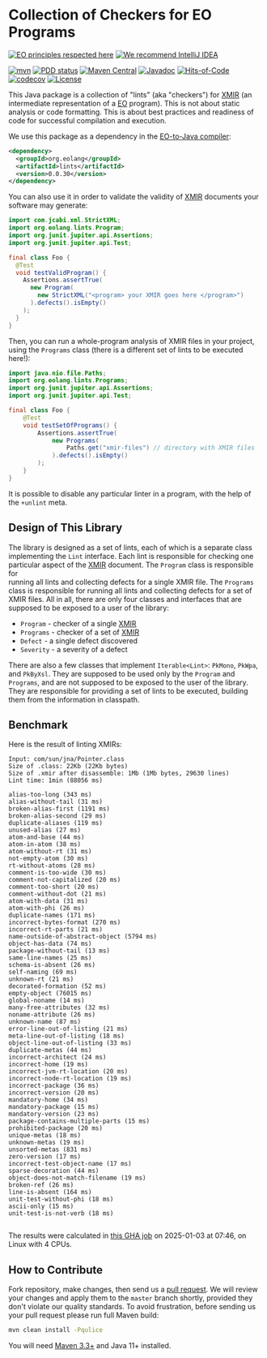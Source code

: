 # Collection of Checkers for EO Programs

[![EO principles respected here](https://www.elegantobjects.org/badge.svg)](https://www.elegantobjects.org)
[![We recommend IntelliJ IDEA](https://www.elegantobjects.org/intellij-idea.svg)](https://www.jetbrains.com/idea/)

[![mvn](https://github.com/objectionary/lints/actions/workflows/mvn.yml/badge.svg)](https://github.com/objectionary/lints/actions/workflows/mvn.yml)
[![PDD status](http://www.0pdd.com/svg?name=objectionary/lints)](http://www.0pdd.com/p?name=objectionary/lints)
[![Maven Central](https://img.shields.io/maven-central/v/org.eolang/lints.svg)](https://maven-badges.herokuapp.com/maven-central/org.eolang/lints)
[![Javadoc](http://www.javadoc.io/badge/org.eolang/lints.svg)](http://www.javadoc.io/doc/org.eolang/lints)
[![Hits-of-Code](https://hitsofcode.com/github/objectionary/lints)](https://hitsofcode.com/view/github/objectionary/lints)
[![codecov](https://codecov.io/gh/objectionary/lints/graph/badge.svg?token=EdyMcrEuxc)](https://codecov.io/gh/objectionary/lints)
[![License](https://img.shields.io/badge/license-MIT-green.svg)](https://github.com/objectionary/lints/blob/master/LICENSE.txt)

This Java package is a collection of "lints" (aka "checkers") for
[XMIR] (an intermediate representation of a
[EO] program). This is not about static analysis or code
formatting. This is about best practices and readiness of code
for successful compilation and execution.

We use this package as a dependency in the
[EO-to-Java compiler][EO]:

```xml
<dependency>
  <groupId>org.eolang</groupId>
  <artifactId>lints</artifactId>
  <version>0.0.30</version>
</dependency>
```

You can also use it in order to validate the validity
of [XMIR] documents your software may generate:

```java
import com.jcabi.xml.StrictXML;
import org.eolang.lints.Program;
import org.junit.jupiter.api.Assertions;
import org.junit.jupiter.api.Test;

final class Foo {
  @Test
  void testValidProgram() {
    Assertions.assertTrue(
      new Program(
        new StrictXML("<program> your XMIR goes here </program>")
      ).defects().isEmpty()
    );
  }
}
```

Then, you can run a whole-program analysis of XMIR files
in your project, using the `Programs` class (there is a
different set of lints to be executed here!):

```java
import java.nio.file.Paths;
import org.eolang.lints.Programs;
import org.junit.jupiter.api.Assertions;
import org.junit.jupiter.api.Test;

final class Foo {
    @Test
    void testSetOfPrograms() {
        Assertions.assertTrue(
            new Programs(
                Paths.get("xmir-files") // directory with XMIR files
            ).defects().isEmpty()
        );
    }
}
```

It is possible to disable any particular linter in a program,
with the help of the `+unlint` meta.

## Design of This Library

The library is designed as a set of lints, each of which
is a separate class implementing the `Lint` interface.
Each lint is responsible for checking one particular aspect
of the [XMIR] document. The `Program` class is responsible for  
running all lints and collecting defects for a single XMIR file.
The `Programs` class is responsible for running all lints and
collecting defects for a set of XMIR files. All in all,
there are only four classes and interfaces that are supposed to
be exposed to a user of the library:

* `Program` - checker of a single [XMIR]
* `Programs` - checker of a set of [XMIR]
* `Defect` - a single defect discovered
* `Severity` - a severity of a defect

There are also a few classes that implement `Iterable<Lint>`:
`PkMono`, `PkWpa`, and `PkByXsl`.
They are supposed to be used only by the `Program` and `Programs`,
and are not supposed to be exposed to the user of the library.
They are responsible for providing a set of lints to be executed,
building them from the information in classpath.

## Benchmark

Here is the result of linting XMIRs:

<!-- benchmark_begin -->
```text
Input: com/sun/jna/Pointer.class
Size of .class: 22Kb (22Kb bytes)
Size of .xmir after disassemble: 1Mb (1Mb bytes, 29630 lines)
Lint time: 1min (88056 ms)

alias-too-long (343 ms)
alias-without-tail (31 ms)
broken-alias-first (1191 ms)
broken-alias-second (29 ms)
duplicate-aliases (119 ms)
unused-alias (27 ms)
atom-and-base (44 ms)
atom-in-atom (38 ms)
atom-without-rt (31 ms)
not-empty-atom (30 ms)
rt-without-atoms (28 ms)
comment-is-too-wide (30 ms)
comment-not-capitalized (20 ms)
comment-too-short (20 ms)
comment-without-dot (21 ms)
atom-with-data (31 ms)
atom-with-phi (26 ms)
duplicate-names (171 ms)
incorrect-bytes-format (270 ms)
incorrect-rt-parts (21 ms)
name-outside-of-abstract-object (5794 ms)
object-has-data (74 ms)
package-without-tail (13 ms)
same-line-names (25 ms)
schema-is-absent (26 ms)
self-naming (69 ms)
unknown-rt (21 ms)
decorated-formation (52 ms)
empty-object (76015 ms)
global-noname (14 ms)
many-free-attributes (32 ms)
noname-attribute (26 ms)
unknown-name (87 ms)
error-line-out-of-listing (21 ms)
meta-line-out-of-listing (18 ms)
object-line-out-of-listing (33 ms)
duplicate-metas (44 ms)
incorrect-architect (24 ms)
incorrect-home (19 ms)
incorrect-jvm-rt-location (20 ms)
incorrect-node-rt-location (19 ms)
incorrect-package (36 ms)
incorrect-version (20 ms)
mandatory-home (34 ms)
mandatory-package (15 ms)
mandatory-version (23 ms)
package-contains-multiple-parts (15 ms)
prohibited-package (20 ms)
unique-metas (18 ms)
unknown-metas (19 ms)
unsorted-metas (831 ms)
zero-version (17 ms)
incorrect-test-object-name (17 ms)
sparse-decoration (44 ms)
object-does-not-match-filename (19 ms)
broken-ref (26 ms)
line-is-absent (164 ms)
unit-test-without-phi (18 ms)
ascii-only (15 ms)
unit-test-is-not-verb (18 ms)


```

The results were calculated in [this GHA job][benchmark-gha]
on 2025-01-03 at 07:46,
on Linux with 4 CPUs.
<!-- benchmark_end -->

## How to Contribute

Fork repository, make changes, then send us
a [pull request](https://www.yegor256.com/2014/04/15/github-guidelines.html).
We will review your changes and apply them to the `master` branch shortly,
provided they don't violate our quality standards. To avoid frustration,
before sending us your pull request please run full Maven build:

```bash
mvn clean install -Pqulice
```

You will need [Maven 3.3+](https://maven.apache.org) and Java 11+ installed.

[XMIR]: https://news.eolang.org/2022-11-25-xmir-guide.html
[EO]: https://www.eolang.org
[benchmark-gha]: https://github.com/objectionary/lints/actions/runs/12594472874
